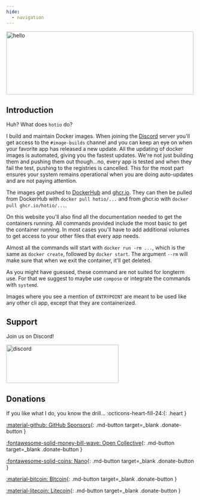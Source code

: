 ```yaml
---
hide:
  - navigation
---
```


<img src="/img/hello.png" alt="hello" width="500" height="168">

## Introduction

Huh? What does `hotio` do?

I build and maintain Docker images. When joining the [Discord](discord) server you'll get access to the `#image-builds` channel and you can keep an eye on when your favorite app has released a new update. All the updating of docker images is automated, giving you the fastest updates. We're not just building them and pushing them out though...no, every app is tested and when they fail the test, pushing to the registries is cancelled. This for the most part ensures your system remains operational when you are doing auto-updates and are not paying attention.

The images get pushed to [DockerHub](dockerhub) and [ghcr.io](ghcr). They can then be pulled from DockerHub with `docker pull hotio/...` and from ghcr.io with `docker pull ghcr.io/hotio/...`.

On this website you'll also find all the documentation needed to get the containers running. All commands provided include the most basic to get the container running. In most cases you'll have to add additional volumes to get access to your other files that every app needs.

Almost all the commands will start with `docker run -rm ...`, which is the same as `docker create`, followed by `docker start`. The argument `--rm` will make sure that when we exit the container, it'll get deleted.

As you might have guessed, these command are not suited for longterm use. For that we suggest to maybe use `compose` or integrate the commands with `systemd`.

Images where you see a mention of `ENTRYPOINT` are meant to be used like any other cli app, except that they are containerized.

## Support

Join us on Discord!

<a href="discord" target="_blank">
  <img src="/img/discord.png" alt="discord" width="300" height="102">
</a>

## Donations

If you like what I do, you know the drill... :octicons-heart-fill-24:{: .heart }

[:material-github: GitHub Sponsors](https://github.com/sponsors/mrhotio){: .md-button target=_blank .donate-button }

[:fontawesome-solid-money-bill-wave: Open Collective](https://opencollective.com/hotio_collective/donate){: .md-button target=_blank .donate-button }

[:fontawesome-solid-coins: Nano](https://nanocrawler.cc/explorer/account/nano_1bxqm6nsm55s64rgf8f5k9m795hda535to6y15ik496goatakpupjfqzokfc/history){: .md-button target=_blank .donate-button }

[:material-bitcoin: Bitcoin](https://www.blockchain.com/btc/address/39W6dcaG3uuF5mZTRL4h6Ghem74kUBHrmz){: .md-button target=_blank .donate-button }

[:material-litecoin: Litecoin](https://live.blockcypher.com/ltc/address/MMUFcGLiK6DnnHGFnN2MJLyTfANXw57bDY/){: .md-button target=_blank .donate-button }
